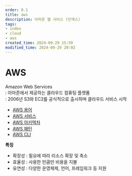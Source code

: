 ```yaml
---
order: 0.1
title: aws
description: 아마존 웹 서비스 (인덱스)
tags:
- index
- cloud
- aws
created_time: 2024-09-29 15:59
modified_time: 2024-09-29 20:02
---
```


# AWS
Amazon Web Services  
: 아마존에서 제공하는 클라우드 컴퓨팅 플랫폼  
: 2006년 S3와 EC2를 공식적으로 출시하며 클라우드 서비스 시작  

- [AWS 용어](./aws-terminology.md)
- [AWS 서비스](./aws-service/index.md) 
- [AWS 아키텍처](./aws-architecture.md)
- [AWS 패턴](./aws-patterns.md)
- [AWS CLI](./aws-cli.md)


**특징**
- 확장성 : 필요에 따라 리소스 확장 및 축소
- 효율성 : 사용한 만큼만 비용을 지불
- 유연성 : 다양한 운영체제, 언어, 프레임워크 등 지원